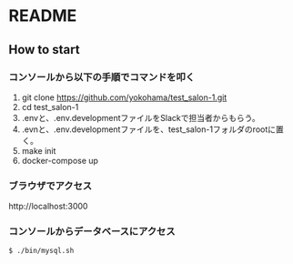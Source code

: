 # README

## How to start

### コンソールから以下の手順でコマンドを叩く
1. git clone https://github.com/yokohama/test_salon-1.git
2. cd test_salon-1
3. .envと、.env.developmentファイルをSlackで担当者からもらう。
4. .evnと、.env.developmentファイルを、test_salon-1フォルダのrootに置く。
5. make init
6. docker-compose up

### ブラウザでアクセス
http://localhost:3000

### コンソールからデータベースにアクセス
```
$ ./bin/mysql.sh
```
